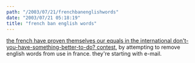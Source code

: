 ```yaml
---
path: "/2003/07/21/frenchbanenglishwords" 
date: "2003/07/21 05:18:19" 
title: "french ban english words" 
---
```

<p><a href="http://www.cnn.com/2003/TECH/ptech/07/18/france.email.ap/index.html">the french have proven themselves our equals in the international don't-you-have-something-better-to-do? contest</a>, by attempting to remove english words from use in france. they're starting with e-mail.</p>